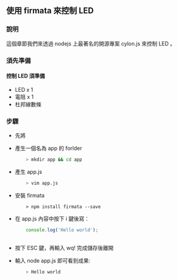 ## 使用 firmata 來控制 LED

### 說明

這個章節我們來透過 nodejs 上最著名的開源專案 cylon.js 來控制 LED 。

### 須先準備

#### 控制 LED 須準備
* LED x 1
* 電阻 x 1
* 杜邦線數條


### 步驟

* 先將

* 產生一個名為 app 的 forlder
    ``` bash
        > mkdir app && cd app
    ```

* 產生 app.js 
    ``` bash
        > vim app.js
    ```
    
* 安裝 firmata
    ```
        > npm install firmata --save
    ```
    
* 在 app.js 內容中按下 i 鍵後寫：
    ``` js
        console.log('Hello world');
        
    ```
* 按下 ESC 鍵，再輸入 wq! 完成儲存後離開
* 輸入 node app.js 即可看到成果:
    ``` bash
        > Hello world
    ```

    

        

    